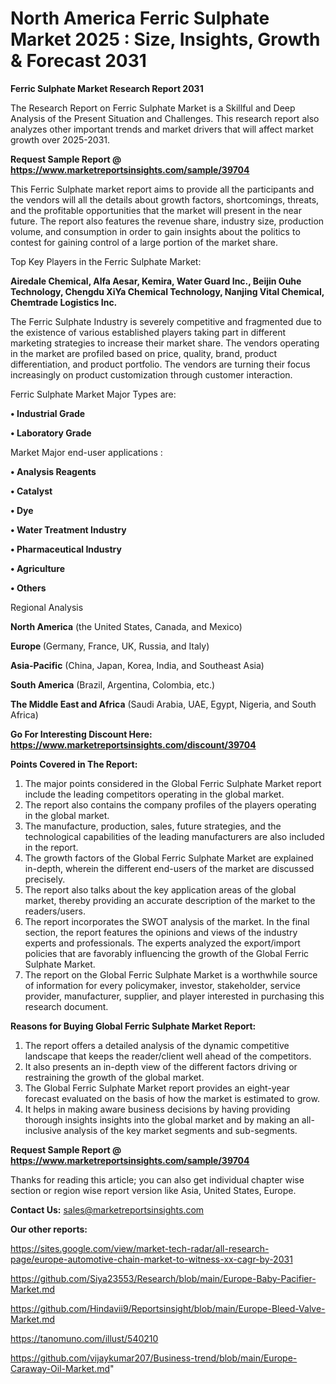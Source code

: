 # North America Ferric Sulphate Market 2025 : Size, Insights, Growth & Forecast 2031

<strong>Ferric Sulphate Market Research Report 2031</strong>

The Research Report on Ferric Sulphate Market is a Skillful and Deep Analysis of the Present Situation and Challenges. This research report also analyzes other important trends and market drivers that will affect market growth over 2025-2031.

<strong>Request Sample Report @ <a href=https://www.marketreportsinsights.com/sample/39704>https://www.marketreportsinsights.com/sample/39704</a></strong>

This Ferric Sulphate market report aims to provide all the participants and the vendors will all the details about growth factors, shortcomings, threats, and the profitable opportunities that the market will present in the near future. The report also features the revenue share, industry size, production volume, and consumption in order to gain insights about the politics to contest for gaining control of a large portion of the market share.

Top Key Players in the Ferric Sulphate Market:

<strong>Airedale Chemical, Alfa Aesar, Kemira, Water Guard Inc., Beijin Ouhe Technology, Chengdu XiYa Chemical Technology, Nanjing Vital Chemical, Chemtrade Logistics Inc.</strong>

The Ferric Sulphate Industry is severely competitive and fragmented due to the existence of various established players taking part in different marketing strategies to increase their market share. The vendors operating in the market are profiled based on price, quality, brand, product differentiation, and product portfolio. The vendors are turning their focus increasingly on product customization through customer interaction.

Ferric Sulphate Market Major Types are:

<strong>•  Industrial Grade

•  Laboratory Grade</strong>

Market Major end-user applications :

<strong>•  Analysis Reagents

•  Catalyst

•  Dye

•  Water Treatment Industry

•  Pharmaceutical Industry

•  Agriculture

•  Others</strong>

Regional Analysis

</u><strong><b>North America</b></strong> (the United States, Canada, and Mexico)

<strong><b>Europe </b></strong>(Germany, France, UK, Russia, and Italy)

<strong><b>Asia-Pacific</b></strong> (China, Japan, Korea, India, and Southeast Asia)

<strong><b>South America</b></strong> (Brazil, Argentina, Colombia, etc.)

<strong><b>The Middle East and Africa</b></strong> (Saudi Arabia, UAE, Egypt, Nigeria, and South Africa)

<strong>Go For Interesting Discount Here: <a href=https://www.marketreportsinsights.com/discount/39704>https://www.marketreportsinsights.com/discount/39704</a></strong>

<strong>Points Covered in The Report:</strong>
<ol>
  <li>The major points considered in the Global Ferric Sulphate Market report include the leading competitors operating in the global market.</li>
  <li>The report also contains the company profiles of the players operating in the global market.</li>
  <li>The manufacture, production, sales, future strategies, and the technological capabilities of the leading manufacturers are also included in the report.</li>
  <li>The growth factors of the Global Ferric Sulphate Market are explained in-depth, wherein the different end-users of the market are discussed precisely.</li>
  <li>The report also talks about the key application areas of the global market, thereby providing an accurate description of the market to the readers/users.</li>
  <li>The report incorporates the SWOT analysis of the market. In the final section, the report features the opinions and views of the industry experts and professionals. The experts analyzed the export/import policies that are favorably influencing the growth of the Global Ferric Sulphate Market.</li>
  <li>The report on the Global Ferric Sulphate Market is a worthwhile source of information for every policymaker, investor, stakeholder, service provider, manufacturer, supplier, and player interested in purchasing this research document.</li>
</ol>
<strong>Reasons for Buying Global Ferric Sulphate Market Report:</strong>

<ol>
  <li>The report offers a detailed analysis of the dynamic competitive landscape that keeps the reader/client well ahead of the competitors.</li>
  <li>It also presents an in-depth view of the different factors driving or restraining the growth of the global market.</li>
  <li>The Global Ferric Sulphate Market report provides an eight-year forecast evaluated on the basis of how the market is estimated to grow.</li>
  <li>It helps in making aware business decisions by having providing thorough insights insights into the global market and by making an all-inclusive analysis of the key market segments and sub-segments.</li>
</ol>
<strong>Request Sample Report @ <a href=https://www.marketreportsinsights.com/sample/39704>https://www.marketreportsinsights.com/sample/39704</a></strong>


Thanks for reading this article; you can also get individual chapter wise section or region wise report version like Asia, United States, Europe.

<strong>Contact Us:</strong>
sales@marketreportsinsights.com

<strong>Our other reports:</strong>

<a href=https://sites.google.com/view/market-tech-radar/all-research-page/europe-automotive-chain-market-to-witness-xx-cagr-by-2031>https://sites.google.com/view/market-tech-radar/all-research-page/europe-automotive-chain-market-to-witness-xx-cagr-by-2031</a>

<a href=https://github.com/Siya23553/Research/blob/main/Europe-Baby-Pacifier-Market.md>https://github.com/Siya23553/Research/blob/main/Europe-Baby-Pacifier-Market.md</a>

<a href=https://github.com/Hindavii9/Reportsinsight/blob/main/Europe-Bleed-Valve-Market.md>https://github.com/Hindavii9/Reportsinsight/blob/main/Europe-Bleed-Valve-Market.md</a>

<a href=https://tanomuno.com/illust/540210>https://tanomuno.com/illust/540210</a>

<a href=https://github.com/vijaykumar207/Business-trend/blob/main/Europe-Caraway-Oil-Market.md>https://github.com/vijaykumar207/Business-trend/blob/main/Europe-Caraway-Oil-Market.md</a>"
